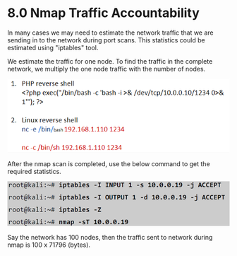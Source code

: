 # 8.0 Nmap Traffic Accountability

In many cases we may need to estimate the network traffic that we are sending in to the network during port scans. This statistics could be estimated using "iptables" tool.

We estimate the traffic for one node. To find the traffic in the complete network, we multiply the one node traffic with the number of nodes.

![](../../.gitbook/assets/image%20%2832%29.png)

After the nmap scan is completed, use the below command to get the required statistics.

![](../../.gitbook/assets/image%20%2830%29.png)

Say the network has 100 nodes, then the traffic sent to network during nmap is 100 x 71796 \(bytes\).

